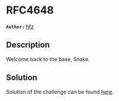 # RFC4648

**`Author:`** [hfz](https://github.com/hfz1337)

## Description

Welcome back to the base, Snake.

## Solution

Solution of the challenge can be found [here](solution/).
